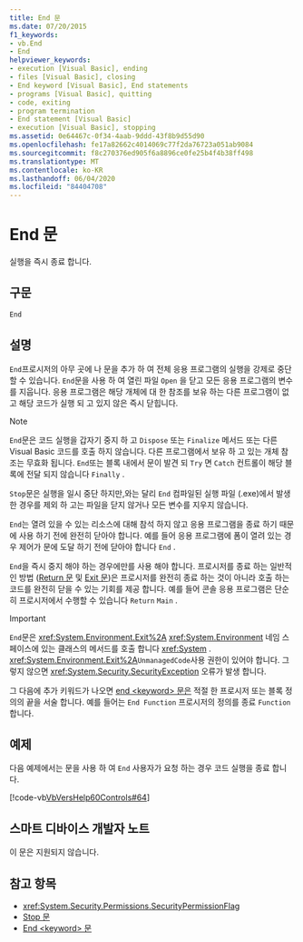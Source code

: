 ```yaml
---
title: End 문
ms.date: 07/20/2015
f1_keywords:
- vb.End
- End
helpviewer_keywords:
- execution [Visual Basic], ending
- files [Visual Basic], closing
- End keyword [Visual Basic], End statements
- programs [Visual Basic], quitting
- code, exiting
- program termination
- End statement [Visual Basic]
- execution [Visual Basic], stopping
ms.assetid: 0e64467c-0f34-4aab-9ddd-43f8b9d55d90
ms.openlocfilehash: fe17a82662c4014069c77f2da76723a051ab9084
ms.sourcegitcommit: f8c270376ed905f6a8896ce0fe25b4f4b38ff498
ms.translationtype: MT
ms.contentlocale: ko-KR
ms.lasthandoff: 06/04/2020
ms.locfileid: "84404708"
---
```

# <a name="end-statement"></a>End 문
실행을 즉시 종료 합니다.  
  
## <a name="syntax"></a>구문  
  
```vb  
End  
```  
  
## <a name="remarks"></a>설명  
 `End`프로시저의 아무 곳에 나 문을 추가 하 여 전체 응용 프로그램의 실행을 강제로 중단할 수 있습니다. `End`문을 사용 하 여 열린 파일 `Open` 을 닫고 모든 응용 프로그램의 변수를 지웁니다. 응용 프로그램은 해당 개체에 대 한 참조를 보유 하는 다른 프로그램이 없고 해당 코드가 실행 되 고 있지 않은 즉시 닫힙니다.  
  
> [!NOTE]
> `End`문은 코드 실행을 갑자기 중지 하 고 `Dispose` 또는 `Finalize` 메서드 또는 다른 Visual Basic 코드를 호출 하지 않습니다. 다른 프로그램에서 보유 하 고 있는 개체 참조는 무효화 됩니다. `End`또는 블록 내에서 문이 발견 되 `Try` 면 `Catch` 컨트롤이 해당 블록에 전달 되지 않습니다 `Finally` .  
  
 `Stop`문은 실행을 일시 중단 하지만,와는 달리 `End` 컴파일된 실행 파일 (.exe)에서 발생 한 경우를 제외 하 고는 파일을 닫지 않거나 모든 변수를 지우지 않습니다.  
  
 `End`는 열려 있을 수 있는 리소스에 대해 참석 하지 않고 응용 프로그램을 종료 하기 때문에 사용 하기 전에 완전히 닫아야 합니다. 예를 들어 응용 프로그램에 폼이 열려 있는 경우 제어가 문에 도달 하기 전에 닫아야 합니다 `End` .  
  
 `End`을 즉시 중지 해야 하는 경우에만를 사용 해야 합니다. 프로시저를 종료 하는 일반적인 방법 ([Return 문](return-statement.md) 및 [Exit 문](exit-statement.md))은 프로시저를 완전히 종료 하는 것이 아니라 호출 하는 코드를 완전히 닫을 수 있는 기회를 제공 합니다. 예를 들어 콘솔 응용 프로그램은 단순히 프로시저에서 수행할 수 있습니다 `Return` `Main` .  
  
> [!IMPORTANT]
> `End`문은 <xref:System.Environment.Exit%2A> <xref:System.Environment> 네임 스페이스에 있는 클래스의 메서드를 호출 합니다 <xref:System> . <xref:System.Environment.Exit%2A>`UnmanagedCode`사용 권한이 있어야 합니다. 그렇지 않으면 <xref:System.Security.SecurityException> 오류가 발생 합니다.  
  
 그 다음에 추가 키워드가 나오면 [end \<keyword> 문은](end-keyword-statement.md) 적절 한 프로시저 또는 블록 정의의 끝을 서술 합니다. 예를 들어는 `End Function` 프로시저의 정의를 종료 `Function` 합니다.  
  
## <a name="example"></a>예제  
 다음 예제에서는 문을 사용 하 여 `End` 사용자가 요청 하는 경우 코드 실행을 종료 합니다.  
  
 [!code-vb[VbVersHelp60Controls#64](~/samples/snippets/visualbasic/VS_Snippets_VBCSharp/VbVersHelp60Controls/VB/Form1.vb#64)]  
  
## <a name="smart-device-developer-notes"></a>스마트 디바이스 개발자 노트  
 이 문은 지원되지 않습니다.  
  
## <a name="see-also"></a>참고 항목

- <xref:System.Security.Permissions.SecurityPermissionFlag>
- [Stop 문](stop-statement.md)
- [End \<keyword> 문](end-keyword-statement.md)
